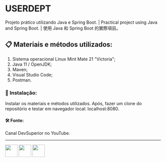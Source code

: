# USERDEPT
Projeto prático utilizando Java e Spring Boot. | 
Practical project using Java and Spring Boot. | 使用 Java 和 Spring Boot 的實際項目。
## 📋 Materiais e métodos utilizados:
1. Sistema operacional Linux Mint Mate 21 "Victoria";
2. Java 11 / OpenJDK;
3. Maven;
4. Visual Studio Code;
5. Postman.
### 🔧 Instalação:
Instalar os materiais e métodos utilizados. Após, fazer um clone do repositório e testar em navegador local:
localhost:8080.
#### 🛠️ Fonte:
Canal DevSuperior no YouTube. 

<hr>
<div class="row">
<img src="https://cdn.jsdelivr.net/gh/devicons/devicon/icons/java/java-original-wordmark.svg" width="40px" height="40px" />
<img src="https://cdn.jsdelivr.net/gh/devicons/devicon/icons/spring/spring-original-wordmark.svg" width="40px" height="40px" />
<img src="https://cdn.jsdelivr.net/gh/devicons/devicon/icons/vscode/vscode-original-wordmark.svg" width="40px" height="40px" />
          
          
